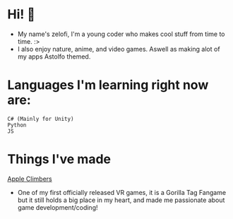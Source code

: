 # Hi! 👋
- My name's zelofi, I'm a young coder who makes cool stuff from time to time. :>
- I also enjoy nature, anime, and video games. Aswell as making alot of my apps Astolfo themed.


# Languages I'm learning right now are:
```
C# (Mainly for Unity)
Python
JS
```

# Things I've made
[Apple Climbers]("https://www.oculus.com/experiences/quest/5183386828371231/")
- One of my first officially released VR games, it is a Gorilla Tag Fangame but it still holds a big place in my heart, and made me passionate about game development/coding!

